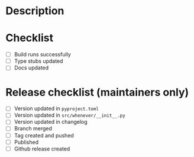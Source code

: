 # Description

<!-- add a description of your changes here -->

# Checklist

- [ ] Build runs successfully
- [ ] Type stubs updated
- [ ] Docs updated

# Release checklist (maintainers only)

- [ ] Version updated in ``pyproject.toml``
- [ ] Version updated in ``src/whenever/__init__.py``
- [ ] Version updated in changelog
- [ ] Branch merged
- [ ] Tag created and pushed
- [ ] Published
- [ ] Github release created
